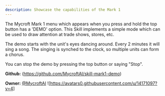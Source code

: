 ```yaml
---
description: Showcase the capabilities of the Mark 1
---
```

The Mycroft Mark 1 menu which appears when you press and hold the top button
has a 'DEMO' option.  This Skill implements a simple mode which can be used
to draw attention at trade shows, stores, etc.

The demo starts with the unit's eyes dancing around.  Every 2 minutes it will
sing a song.  The singing is synched to the clock, so multiple units can form
a chorus.

You can stop the demo by pressing the top button or saying "Stop".

**Github:** (https://github.com/MycroftAI/skill-mark1-demo)

**Owner:** [@MycroftAI](https://github.com/MycroftAI) ![https://avatars0.githubusercontent.com/u/14171097?v=4]

